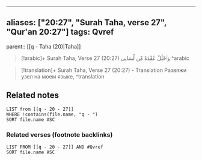 
---
aliases: ["20:27", "Surah Taha, verse 27", "Qur'an 20:27"]
tags: Qvref
---

parent:: [[q - Taha (20)|Taha]]

> [!arabic]+ Surah Taha, Verse 27 (20:27)
> <span class="quran-arabic">وَٱحْلُلْ عُقْدَةً مِّن لِّسَانِى</span>
^arabic

> [!translation]+ Surah Taha, Verse 27 (20:27) - Translation
> Развяжи узел на моем языке,
^translation



## Related notes
```dataview
LIST from [[q - 20 - 27]]
WHERE !contains(file.name, "q - ")
SORT file.name ASC
```

### Related verses (footnote backlinks)
```dataview
LIST FROM [[q - 20 - 27]] AND #Qvref
SORT file.name ASC
```

